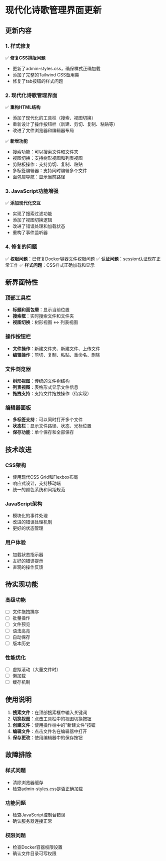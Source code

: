 # 现代化诗歌管理界面更新

## 更新内容

### 1. 样式修复
✅ **修复CSS排版问题**
- 更新了admin-styles.css，确保样式正确加载
- 添加了完整的Tailwind CSS备用类
- 修复了tab按钮的样式问题

### 2. 现代化诗歌管理界面
✅ **重构HTML结构**
- 添加了现代化的工具栏（搜索、视图切换）
- 重新设计了操作按钮栏（新建、剪切、复制、粘贴等）
- 改进了文件浏览器和编辑器布局

✅ **新增功能**
- 搜索功能：可以搜索文件和文件夹
- 视图切换：支持树形视图和列表视图
- 剪贴板操作：支持剪切、复制、粘贴
- 多标签编辑器：支持同时编辑多个文件
- 面包屑导航：显示当前路径

### 3. JavaScript功能增强
✅ **添加现代化交互**
- 实现了搜索过滤功能
- 添加了视图切换逻辑
- 改进了错误处理和加载状态
- 重构了事件监听器

### 4. 修复的问题
✅ **权限问题**：已修复Docker容器文件权限问题
✅ **认证问题**：session认证现在正常工作
✅ **样式问题**：CSS样式正确加载和显示

## 新界面特性

### 顶部工具栏
- **标题和面包屑**：显示当前位置
- **搜索框**：实时搜索文件和文件夹
- **视图切换**：树形视图 ↔ 列表视图

### 操作按钮栏
- **文件操作**：新建文件夹、新建文件、上传文件
- **编辑操作**：剪切、复制、粘贴、重命名、删除

### 文件浏览器
- **树形视图**：传统的文件树结构
- **列表视图**：表格形式显示文件信息
- **拖拽支持**：支持文件拖拽操作（待实现）

### 编辑器面板
- **多标签支持**：可以同时打开多个文件
- **状态栏**：显示文件路径、状态、光标位置
- **保存功能**：单个保存和全部保存

## 技术改进

### CSS架构
- 使用现代CSS Grid和Flexbox布局
- 响应式设计，支持移动端
- 统一的颜色系统和间距规范

### JavaScript架构
- 模块化的事件处理
- 改进的错误处理机制
- 更好的状态管理

### 用户体验
- 加载状态指示器
- 友好的错误提示
- 直观的操作反馈

## 待实现功能

### 高级功能
- [ ] 文件拖拽排序
- [ ] 批量操作
- [ ] 文件预览
- [ ] 语法高亮
- [ ] 自动保存
- [ ] 版本历史

### 性能优化
- [ ] 虚拟滚动（大量文件时）
- [ ] 懒加载
- [ ] 缓存机制

## 使用说明

1. **搜索文件**：在顶部搜索框中输入关键词
2. **切换视图**：点击工具栏中的视图切换按钮
3. **创建文件**：使用操作栏中的"新建文件"按钮
4. **编辑文件**：点击文件名在编辑器中打开
5. **保存更改**：使用编辑器中的保存按钮

## 故障排除

### 样式问题
- 清除浏览器缓存
- 检查admin-styles.css是否正确加载

### 功能问题
- 检查JavaScript控制台错误
- 确认服务器连接正常

### 权限问题
- 检查Docker容器权限设置
- 确认文件目录可写权限

